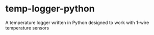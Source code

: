 # temp-logger-python
A temperature logger written in Python designed to work with 1-wire temperature sensors
